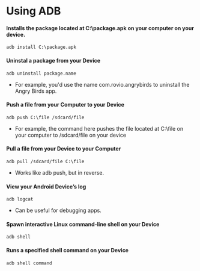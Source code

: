 # Using ADB

#### Installs the package located at C:\package.apk on your computer on your device.
```text
adb install C:\package.apk
```

#### Uninstal a package from your Device
```text
adb uninstall package.name
```

 - For example, you'd use the name com.rovio.angrybirds to uninstall the Angry Birds app.

#### Push a file from your Computer to your Device
```text
adb push C:\file /sdcard/file
```

 - For example, the command here pushes the file located at C:\file on your computer to /sdcard/file on your device

#### Pull a file from your Device to your Computer
```text
adb pull /sdcard/file C:\file
```

 - Works like adb push, but in reverse.

#### View your Android Device’s log
```text
adb logcat
```

 - Can be useful for debugging apps.

#### Spawn interactive Linux command-line shell on your Device
```text
adb shell
```

#### Runs a specified shell command on your Device
```text
adb shell command
```